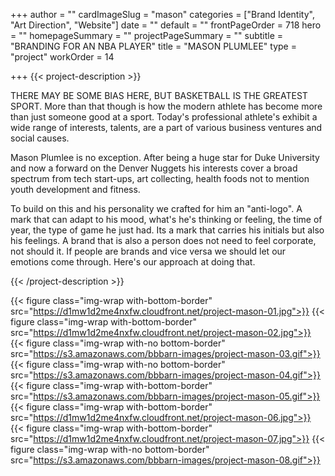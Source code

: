+++
author = ""
cardImageSlug = "mason"
categories = ["Brand Identity", "Art Direction", "Website"]
date = ""
default = ""
frontPageOrder = 718
hero = ""
homepageSummary = ""
projectPageSummary = ""
subtitle = "BRANDING FOR AN NBA PLAYER"
title = "MASON PLUMLEE"
type = "project"
workOrder = 14

+++
{{< project-description >}} <p>THERE MAY BE SOME BIAS HERE, BUT BASKETBALL IS THE GREATEST SPORT. More than that though is how the modern athlete has become more than just someone good at a sport. Today's professional athlete's exhibit a wide range of interests, talents, are a part of various business ventures and social causes.<p></p>Mason Plumlee is no exception. After being a huge star for Duke University and now a forward on the Denver Nuggets his interests cover a broad spectrum from tech start-ups, art collecting, health foods not to mention youth development and fitness.<p></p>To build on this and his personality we crafted for him an "anti-logo". A mark that can adapt to his mood, what's he's thinking or feeling, the time of year, the type of game he just had. Its a mark that carries his initials but also his feelings. A brand that is also a person does not need to feel corporate, not should it. If people are brands and vice versa we should let our emotions come through. Here's our approach at doing that.</p> {{< /project-description >}}

<div class="project-item">

{{< figure class="img-wrap with-bottom-border" src="https://d1mw1d2me4nxfw.cloudfront.net/project-mason-01.jpg">}}
{{< figure class="img-wrap with-bottom-border" src="https://d1mw1d2me4nxfw.cloudfront.net/project-mason-02.jpg">}}
{{< figure class="img-wrap with-no bottom-border" src="https://s3.amazonaws.com/bbbarn-images/project-mason-03.gif">}}
{{< figure class="img-wrap with-no bottom-border" src="https://s3.amazonaws.com/bbbarn-images/project-mason-04.gif">}}
{{< figure class="img-wrap with-bottom-border" src="https://s3.amazonaws.com/bbbarn-images/project-mason-05.gif">}}
{{< figure class="img-wrap with-bottom-border" src="https://d1mw1d2me4nxfw.cloudfront.net/project-mason-06.jpg">}}
{{< figure class="img-wrap with-bottom-border" src="https://d1mw1d2me4nxfw.cloudfront.net/project-mason-07.jpg">}}
{{< figure class="img-wrap with-no bottom-border" src="https://s3.amazonaws.com/bbbarn-images/project-mason-08.gif">}}
  
</div>